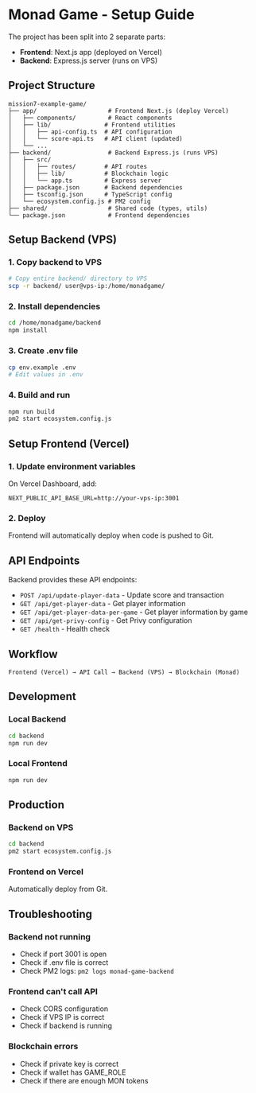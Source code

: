 # Monad Game - Setup Guide

The project has been split into 2 separate parts:
- **Frontend**: Next.js app (deployed on Vercel)
- **Backend**: Express.js server (runs on VPS)

## Project Structure

```
mission7-example-game/
├── app/                    # Frontend Next.js (deploy Vercel)
│   ├── components/         # React components
│   ├── lib/               # Frontend utilities
│   │   ├── api-config.ts  # API configuration
│   │   └── score-api.ts   # API client (updated)
│   └── ...
├── backend/                # Backend Express.js (runs VPS)
│   ├── src/
│   │   ├── routes/        # API routes
│   │   ├── lib/           # Blockchain logic
│   │   └── app.ts         # Express server
│   ├── package.json       # Backend dependencies
│   ├── tsconfig.json      # TypeScript config
│   └── ecosystem.config.js # PM2 config
├── shared/                 # Shared code (types, utils)
└── package.json            # Frontend dependencies
```

## Setup Backend (VPS)

### 1. Copy backend to VPS
```bash
# Copy entire backend/ directory to VPS
scp -r backend/ user@vps-ip:/home/monadgame/
```

### 2. Install dependencies
```bash
cd /home/monadgame/backend
npm install
```

### 3. Create .env file
```bash
cp env.example .env
# Edit values in .env
```

### 4. Build and run
```bash
npm run build
pm2 start ecosystem.config.js
```

## Setup Frontend (Vercel)

### 1. Update environment variables
On Vercel Dashboard, add:
```env
NEXT_PUBLIC_API_BASE_URL=http://your-vps-ip:3001
```

### 2. Deploy
Frontend will automatically deploy when code is pushed to Git.

## API Endpoints

Backend provides these API endpoints:

- `POST /api/update-player-data` - Update score and transaction
- `GET /api/get-player-data` - Get player information
- `GET /api/get-player-data-per-game` - Get player information by game
- `GET /api/get-privy-config` - Get Privy configuration
- `GET /health` - Health check

## Workflow

```
Frontend (Vercel) → API Call → Backend (VPS) → Blockchain (Monad)
```

## Development

### Local Backend
```bash
cd backend
npm run dev
```

### Local Frontend
```bash
npm run dev
```

## Production

### Backend on VPS
```bash
cd backend
pm2 start ecosystem.config.js
```

### Frontend on Vercel
Automatically deploy from Git.

## Troubleshooting

### Backend not running
- Check if port 3001 is open
- Check if .env file is correct
- Check PM2 logs: `pm2 logs monad-game-backend`

### Frontend can't call API
- Check CORS configuration
- Check if VPS IP is correct
- Check if backend is running

### Blockchain errors
- Check if private key is correct
- Check if wallet has GAME_ROLE
- Check if there are enough MON tokens
